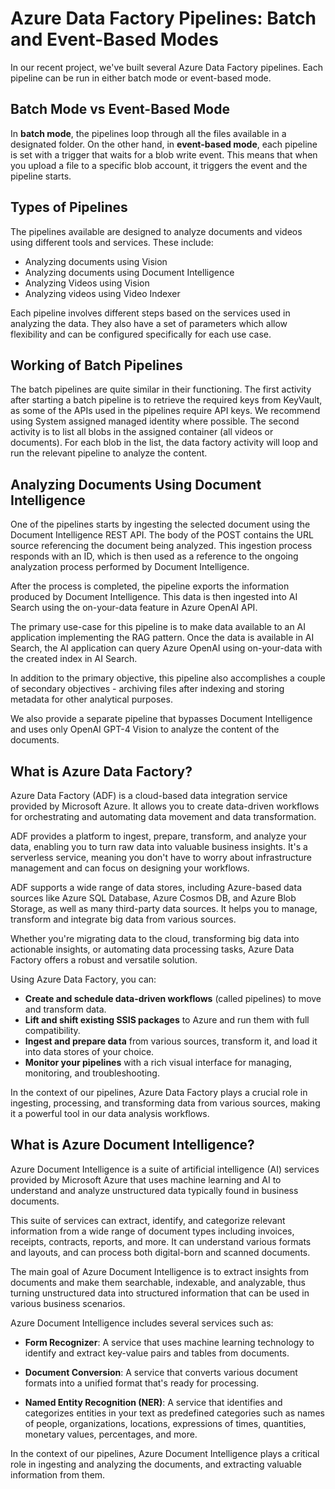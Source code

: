 # Azure Data Factory Pipelines: Batch and Event-Based Modes  

In our recent project, we've built several Azure Data Factory pipelines. Each pipeline can be run in either batch mode or event-based mode.  

## Batch Mode vs Event-Based Mode  

In **batch mode**, the pipelines loop through all the files available in a designated folder. On the other hand, in **event-based mode**, each pipeline is set with a trigger that waits for a blob write event. This means that when you upload a file to a specific blob account, it triggers the event and the pipeline starts.  

## Types of Pipelines  

The pipelines available are designed to analyze documents and videos using different tools and services. These include:  

- Analyzing documents using Vision  
- Analyzing documents using Document Intelligence  
- Analyzing Videos using Vision  
- Analyzing videos using Video Indexer  

Each pipeline involves different steps based on the services used in analyzing the data. They also have a set of parameters which allow flexibility and can be configured specifically for each use case.  

## Working of Batch Pipelines  

The batch pipelines are quite similar in their functioning. The first activity after starting a batch pipeline is to retrieve the required keys from KeyVault, as some of the APIs used in the pipelines require API keys. We recommend using System assigned managed identity where possible. The second activity is to list all blobs in the assigned container (all videos or documents). For each blob in the list, the data factory activity will loop and run the relevant pipeline to analyze the content.
  
## Analyzing Documents Using Document Intelligence  

One of the pipelines starts by ingesting the selected document using the Document Intelligence REST API. The body of the POST contains the URL source referencing the document being analyzed. This ingestion process responds with an ID, which is then used as a reference to the ongoing analyzation process performed by Document Intelligence.
  
After the process is completed, the pipeline exports the information produced by Document Intelligence. This data is then ingested into AI Search using the on-your-data feature in Azure OpenAI API.
  
The primary use-case for this pipeline is to make data available to an AI application implementing the RAG pattern. Once the data is available in AI Search, the AI application can query Azure OpenAI using on-your-data with the created index in AI Search.
  
In addition to the primary objective, this pipeline also accomplishes a couple of secondary objectives - archiving files after indexing and storing metadata for other analytical purposes.
  
We also provide a separate pipeline that bypasses Document Intelligence and uses only OpenAI GPT-4 Vision to analyze the content of the documents.

## What is Azure Data Factory?  

Azure Data Factory (ADF) is a cloud-based data integration service provided by Microsoft Azure. It allows you to create data-driven workflows for orchestrating and automating data movement and data transformation.
  
ADF provides a platform to ingest, prepare, transform, and analyze your data, enabling you to turn raw data into valuable business insights. It's a serverless service, meaning you don't have to worry about infrastructure management and can focus on designing your workflows.  

ADF supports a wide range of data stores, including Azure-based data sources like Azure SQL Database, Azure Cosmos DB, and Azure Blob Storage, as well as many third-party data sources. It helps you to manage, transform and integrate big data from various sources.  

Whether you're migrating data to the cloud, transforming big data into actionable insights, or automating data processing tasks, Azure Data Factory offers a robust and versatile solution.  

Using Azure Data Factory, you can:  

- **Create and schedule data-driven workflows** (called pipelines) to move and transform data.  
- **Lift and shift existing SSIS packages** to Azure and run them with full compatibility.  
- **Ingest and prepare data** from various sources, transform it, and load it into data stores of your choice.  
- **Monitor your pipelines** with a rich visual interface for managing, monitoring, and troubleshooting.  

In the context of our pipelines, Azure Data Factory plays a crucial role in ingesting, processing, and transforming data from various sources, making it a powerful tool in our data analysis workflows.

## What is Azure Document Intelligence?  

Azure Document Intelligence is a suite of artificial intelligence (AI) services provided by Microsoft Azure that uses machine learning and AI to understand and analyze unstructured data typically found in business documents.
  
This suite of services can extract, identify, and categorize relevant information from a wide range of document types including invoices, receipts, contracts, reports, and more. It can understand various formats and layouts, and can process both digital-born and scanned documents.  

The main goal of Azure Document Intelligence is to extract insights from documents and make them searchable, indexable, and analyzable, thus turning unstructured data into structured information that can be used in various business scenarios.  

Azure Document Intelligence includes several services such as:  

- **Form Recognizer**: A service that uses machine learning technology to identify and extract key-value pairs and tables from documents.  

- **Document Conversion**: A service that converts various document formats into a unified format that's ready for processing.  

- **Named Entity Recognition (NER)**: A service that identifies and categorizes entities in your text as predefined categories such as names of people, organizations, locations, expressions of times, quantities, monetary values, percentages, and more.  

In the context of our pipelines, Azure Document Intelligence plays a critical role in ingesting and analyzing the documents, and extracting valuable information from them.
